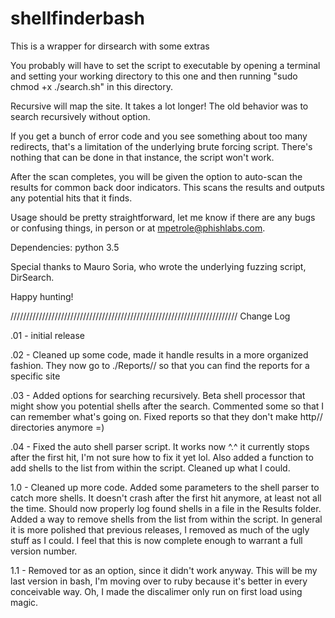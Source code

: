 # shellfinderbash
This is a wrapper for dirsearch with some extras

You probably will have to set the script to executable by opening a terminal and setting your working directory to this one and then running "sudo chmod +x ./search.sh" in this directory.

Recursive will map the site. It takes a lot longer! The old behavior was to search recursively without option.

If you get a bunch of error code and you see something about too many redirects, that's a limitation of the underlying brute forcing script. There's nothing that can be done in that instance, the script won't work.

After the scan completes, you will be given the option to auto-scan the results for common back door indicators. This scans the results and outputs any potential hits that it finds.

Usage should be pretty straightforward, let me know if there are any bugs or confusing things, in person or at mpetrole@phishlabs.com.

Dependencies: python 3.5

Special thanks to Mauro Soria, who wrote the underlying fuzzing script, DirSearch. 

Happy hunting!

////////////////////////////////////////////////////////////////////////
Change Log

.01 - initial release

.02 - Cleaned up some code, made it handle results in a more organized fashion. They now go to ./Reports/<directory>/ so that you can find the reports for a specific site

.03 - Added options for searching recursively. Beta shell processor that might show you potential shells after the search. Commented some so that I can remember what's going on. Fixed reports so that they don't make http// directories anymore =)

.04 - Fixed the auto shell parser script. It works now ^.^ it currently stops after the first hit, I'm not sure how to fix it yet lol. Also added a function to add shells to the list from within the script. Cleaned up what I could.

1.0 - Cleaned up more code. Added some parameters to the shell parser to catch more shells. It doesn't crash after the first hit anymore, at least not all the time. Should now properly log found shells in a file in the Results folder. Added a way to remove shells from the list from within the script. In general it is more polished that previous releases, I removed as much of the ugly stuff as I could. I feel that this is now complete enough to warrant a full version number. 

1.1 - Removed tor as an option, since it didn't work anyway. This will be my last version in bash, I'm moving over to ruby because it's better in every conceivable way. Oh, I made the discalimer only run on first load using magic.

